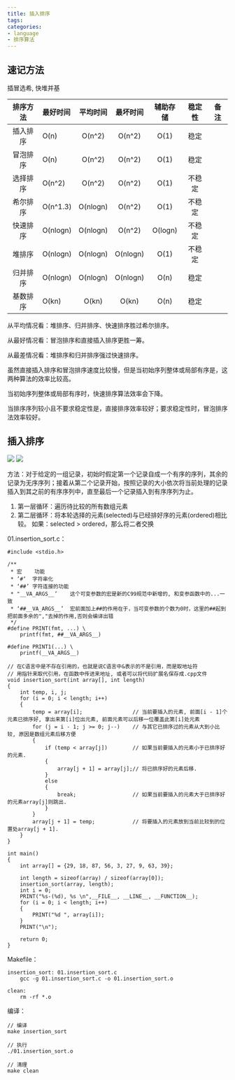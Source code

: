 ```yaml
---
title: 插入排序
tags: 
categories:
- language
- 排序算法
---
```


## 速记方法
插冒选希, 快堆并基

| 排序方法 | 最好时间 | 平均时间 | 最坏时间 | 辅助存储 | 稳定性 | 备注 |
| :-----: | :----- | :------: | :-----:| :-----: | :------: | :------: |
| 插入排序 | O(n) | O(n^2) | O(n^2) | O(1) | 稳定 |
| 冒泡排序 | O(n) | O(n^2) | O(n^2) | O(1) | 稳定 |
| 选择排序 | O(n^2) | O(n^2) | O(n^2) | O(1) | 不稳定 |
| 希尔排序 | O(n^1.3) | O(nlogn) | O(n^2) | O(1) | 不稳定 |
| 快速排序 | O(nlogn) | O(nlogn) | O(n^2) | O(logn) | 不稳定 |
| 堆排序 | O(nlogn) | O(nlogn) | O(nlogn) | O(1) | 不稳定 |
| 归并排序 | O(nlogn) | O(nlogn) | O(nlogn) | O(n) | 稳定 |
| 基数排序 | O(kn) | O(kn) | O(kn) | O(n) | 稳定 |

从平均情况看：堆排序、归并排序、快速排序胜过希尔排序。

从最好情况看：冒泡排序和直接插入排序更胜一筹。

从最差情况看：堆排序和归并排序强过快速排序。

虽然直接插入排序和冒泡排序速度比较慢，但是当初始序列整体或局部有序是，这两种算法的效率比较高。

当初始序列整体或局部有序时，快速排序算法效率会下降。

当排序序列较小且不要求稳定性是，直接排序效率较好；要求稳定性时，冒泡排序法效率较好。

## 插入排序
![](insertion_sort_01.gif)
![](insertion_sort_02.png)

方法：对于给定的一组记录，初始时假定第一个记录自成一个有序的序列，其余的记录为无序序列；接着从第二个记录开始，按照记录的大小依次将当前处理的记录插入到其之前的有序序列中，直至最后一个记录插入到有序序列为止。

1. 第一层循环：遍历待比较的所有数组元素
2. 第二层循环：将本轮选择的元素(selected)与已经排好序的元素(ordered)相比较。
如果：selected > ordered，那么将二者交换

01.insertion_sort.c：

	#include <stdio.h>
	
	/**
	 * 宏	功能
	 * ’#‘	字符串化
	 * ‘##’	字符连接的功能
	 * "__VA_ARGS__’	这个可变参数的宏是新的C99规范中新增的, 和变参函数中的...一致
	 * ‘##__VA_ARGS__’	宏前面加上##的作用在于，当可变参数的个数为0时，这里的##起到把前面多余的","去掉的作用,否则会编译出错
	 */
	#define PRINT(fmt, ...) \
	    printf(fmt, ##__VA_ARGS__)
	
	#define PRINT1(...) \
	    printf(__VA_ARGS__)
	
	// 在C语言中是不存在引用的，也就是说C语言中&表示的不是引用，而是取地址符
	// 用指针来取代引用，在函数中传进来地址, 或者可以将代码扩展名保存成.cpp文件
	void insertion_sort(int array[], int length)
	{
	    int temp, i, j;
	    for (i = 0; i < length; i++)
	    {
	        temp = array[i];                // 当前要插入的元素, 前面[i - 1]个元素已排序好, 拿出来第[i]位出元素, 前面元素可以后移一位覆盖此第[i]处元素
	        for (j = i - 1; j >= 0; j--)    // 与其它已排序过的元素从大到小比较, 原因是数组元素后移方便
	        {
	            if (temp < array[j])        // 如果当前要插入的元素小于已排序好的元素.
	            {
	                array[j + 1] = array[j];// 将已排序好的元素后移.
	            }
	            else
	            {
	                break;                  // 如果当前要插入的元素大于已排序好的元素array[j]则跳出.
	            }
	        }
	        array[j + 1] = temp;            // 将要插入的元素放到当前比较到的位置处array[j + 1].
	    }
	}
	
	int main()
	{
	    int array[] = {29, 18, 87, 56, 3, 27, 9, 63, 39};
	
	    int length = sizeof(array) / sizeof(array[0]);
	    insertion_sort(array, length);
	    int i = 0;
	    PRINT("%s-(%d), %s \n",__FILE__, __LINE__, __FUNCTION__);
	    for (i = 0; i < length; i++)
	    {
	        PRINT("%d ", array[i]);
	    }
	    PRINT("\n");
	
	    return 0;
	}
Makefile：

	insertion_sort: 01.insertion_sort.c
		gcc -g 01.insertion_sort.c -o 01.insertion_sort.o
	
	clean:
		rm -rf *.o
编译：

	// 编译
	make insertion_sort
	
	// 执行
	./01.insertion_sort.o
	
	// 清理
	make clean





